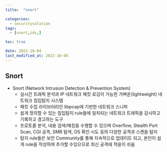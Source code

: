 ```yaml
---
title:  "snort" 

categories:
  - securitysolution
tags:
  - [snort,ids,]

toc: true

date: 2022-10-04
last_modified_at: 2022-10-04
---
```


## Snort

- Snort (Network Intrusion Detection & Prevention System)
  - 실시간 트래픽 분석과 IP 네트워크 패킷 로깅이 가능한 가벼운(lightweight) 네트워크 침입탐지 시스템
  - 패킷 수집 라이브러리인 libpcap에 기반한 네트워크 스니퍼
  - 쉽게 정의할 수 있는 침입탐지 rule들에 일치되는 네트워크 트래픽을 감시하고 기록하고 경고하는 도구
  - 프로토콜 분석, 내용 검색/매칭을 수행할 수 있으며 Overflow, Stealth Port Scan, CGI 공격, SMB 탐색, OS
    확인 시도 등의 다양한 공격과 스캔을 탐지
  - 탐지 rule들은 보안 Community를 통해 지속적으로 업데이트 되고, 본인이 쉽게 rule을 작성하여 추가할 수있으므로 최신 공격에 적응이 쉬움